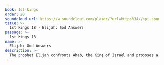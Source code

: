 ```yaml
---
book: 1st-kings
order: 20
soundcloud_url: https://w.soundcloud.com/player/?url=https%3A//api.soundcloud.com/tracks/
title: >-
  1st Kings 18 - Elijah: God Answers
passage: >-
  1st Kings 18
name: >-
  Elijah: God Answers
description: >-
  The prophet Elijah confronts Ahab, the King of Israel and proposes a test between the false god, Baal and Yahweh, the God of Israel. Ahab agrees. Amazing things happened on Mount Carmel. The God of Israel triumphed!
---
```


